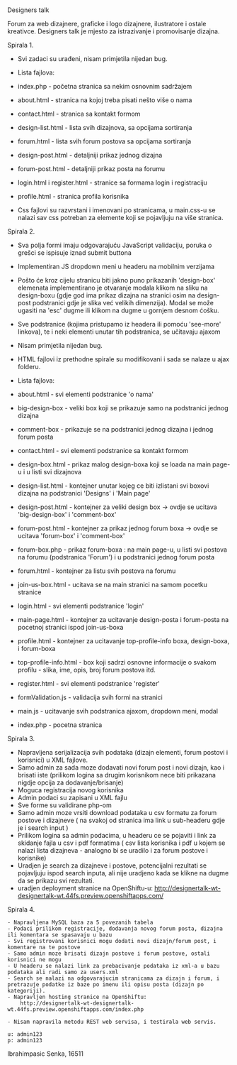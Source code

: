 #

Designers talk

Forum za web dizajnere, graficke i logo dizajnere, ilustratore i ostale kreativce. Designers talk je mjesto za istrazivanje i promovisanje dizajna.

Spirala 1.
  - Svi zadaci su urađeni, nisam primjetila nijedan bug.
  - Lista fajlova:
   - index.php - početna stranica sa nekim osnovnim sadržajem
   - about.html - stranica na kojoj treba pisati nešto više o nama
   - contact.html - stranica sa kontakt formom
   - design-list.html - lista svih dizajnova, sa opcijama sortiranja
   - forum.html - lista svih forum postova sa opcijama sortiranja
   - design-post.html - detaljniji prikaz jednog dizajna
   - forum-post.html - detaljniji prikaz posta na forumu
   - login.html i register.html - stranice sa formama login i registraciju
   - profile.html - stranica profila korisnika

   - Css fajlovi su razvrstani i imenovani po stranicama, u main.css-u se nalazi sav css potreban za elemente koji se pojavljuju na više      stranica.


Spirala 2.

  - Sva polja formi imaju odgovarajuću JavaScript validaciju, poruka o grešci se ispisuje iznad submit buttona
  - Implementiran JS dropdown meni u headeru na mobilnim verzijama
  - Pošto će kroz cijelu stranicu biti jakno puno prikazanih 'design-box' elemenata implementirano je otvaranje modala klikom na sliku na design-boxu (gdje god ima prikaz dizajna na stranici osim na design-post podstranici gdje je slika već velikih dimenzija). Modal se može ugasiti na 'esc' dugme ili klikom na dugme u gornjem desnom ćošku.
  - Sve podstranice (kojima pristupamo iz headera ili pomoću 'see-more' linkova), te i neki elementi unutar tih podstranica, se učitavaju ajaxom
  - Nisam primjetila nijedan bug.
  - HTML fajlovi iz prethodne spirale su modifikovani i sada se nalaze u ajax folderu.

  - Lista fajlova:

   - about.html - svi elementi podstranice 'o nama'
   - big-design-box - veliki box koji se prikazuje samo na podstranici jednog dizajna
   - comment-box - prikazuje se na podstranici jednog dizajna i jednog forum posta
   - contact.html - svi elementi podstranice sa kontakt formom
   - design-box.html - prikaz malog design-boxa koji se loada na main page-u i u listi svi dizajnova
   - design-list.html - kontejner unutar kojeg ce biti izlistani svi boxovi dizajna na podstranici 'Designs' i 'Main page'
   - design-post.html - kontejner za veliki design box -> ovdje se ucitava 'big-design-box' i 'comment-box'

   - forum-post.html - kontejner za prikaz jednog forum boxa -> ovdje se ucitava 'forum-box' i 'comment-box'
   - forum-box.php - prikaz forum-boxa : na main page-u, u listi svi postova na forumu (podstranica 'Forum') i u podstranici jednog forum posta
   - forum.html - kontejner za listu svih postova na forumu

   - join-us-box.html - ucitava se na main stranici na samom pocetku stranice
   - login.html - svi elementi podstranice 'login'
   - main-page.html - kontejner za ucitavanje design-posta i forum-posta na pocetnoj stranici ispod join-us-boxa
   - profile.html - kontejner za ucitavanje top-profile-info boxa, design-boxa, i forum-boxa
   - top-profile-info.html - box koji sadrzi osnovne informacije o svakom profilu - slika, ime, opis, broj forum postova itd.
   - register.html - svi elementi podstranice 'register'


   - formValidation.js - validacija svih formi na stranici
   - main.js - ucitavanje svih podstranica ajaxom, dropdown meni, modal

   - index.php - pocetna stranica

Spirala 3.

  - Napravljena serijalizacija svih podataka (dizajn elementi, forum postovi i korisnici) u XML fajlove.
  - Samo admin za sada moze dodavati novi forum post i novi dizajn, kao i brisati iste (prilikom logina sa drugim korisnikom nece biti prikazana nigdje opcija za dodavanje/brisanje)
  - Moguca registracija novog korisnika
  - Admin podaci su zapisani u XML fajlu
  - Sve forme su validirane php-om
  - Samo admin moze vrsiti download podataka u csv formatu za forum postove i dizajneve ( na svakoj od stranica ima link u sub-headeru gdje je i search input )
  - Prilikom logina sa admin podacima, u headeru ce se pojaviti i link za skidanje fajla u csv i pdf formatima ( csv lista korisnika i pdf u kojem se nalazi lista dizajneva - analogno bi se uradilo i za forum postove i korisnike)
  - Uradjen je search za dizajneve i postove, potencijalni rezultati se pojavljuju ispod search inputa, ali nije uradjeno kada se klikne na dugme da se prikazu svi rezultati.
  - uradjen deployment stranice na OpenShiftu-u:
  http://designertalk-wt-designertalk-wt.44fs.preview.openshiftapps.com/

  Spirala 4.

    - Napravljena MySQL baza za 5 povezanih tabela
    - Podaci prilikom registracije, dodavanja novog forum posta, dizajna ili komentara se spasavaju u bazu
    - Svi registrovani korisnici mogu dodati novi dizajn/forum post, i komentare na te postove
    - Samo admin moze brisati dizajn postove i forum postove, ostali korisnici ne mogu
    - U headeru se nalazi link za prebacivanje podataka iz xml-a u bazu podataka ali radi samo za users.xml
    - Search se nalazi na odgovarajucim stranicama za dizajn i forum, i pretrazuje podatke iz baze po imenu ili opisu posta (dizajn po kategoriji).
    - Napravljen hosting stranice na OpenShiftu:
        http://designertalk-wt-designertalk-wt.44fs.preview.openshiftapps.com/index.php

    - Nisam napravila metodu REST web servisa, i testirala web servis.

    u: admin123
    p: admin123
    
Ibrahimpasic Senka, 16511
